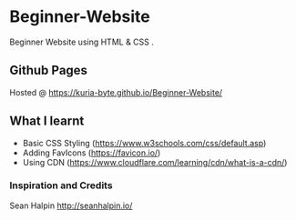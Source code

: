# Beginner-Website
Beginner Website  using HTML &amp; CSS .

## Github Pages
Hosted @ https://kuria-byte.github.io/Beginner-Website/

## What I learnt 
- Basic CSS Styling (https://www.w3schools.com/css/default.asp)
- Adding FavIcons (https://favicon.io/)
- Using CDN (https://www.cloudflare.com/learning/cdn/what-is-a-cdn/) 

### Inspiration and Credits
Sean Halpin http://seanhalpin.io/

